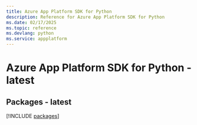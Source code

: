 ```yaml
---
title: Azure App Platform SDK for Python
description: Reference for Azure App Platform SDK for Python
ms.date: 02/17/2025
ms.topic: reference
ms.devlang: python
ms.service: appplatform
---
```

# Azure App Platform SDK for Python - latest
## Packages - latest
[!INCLUDE [packages](app-platform-index.md)]